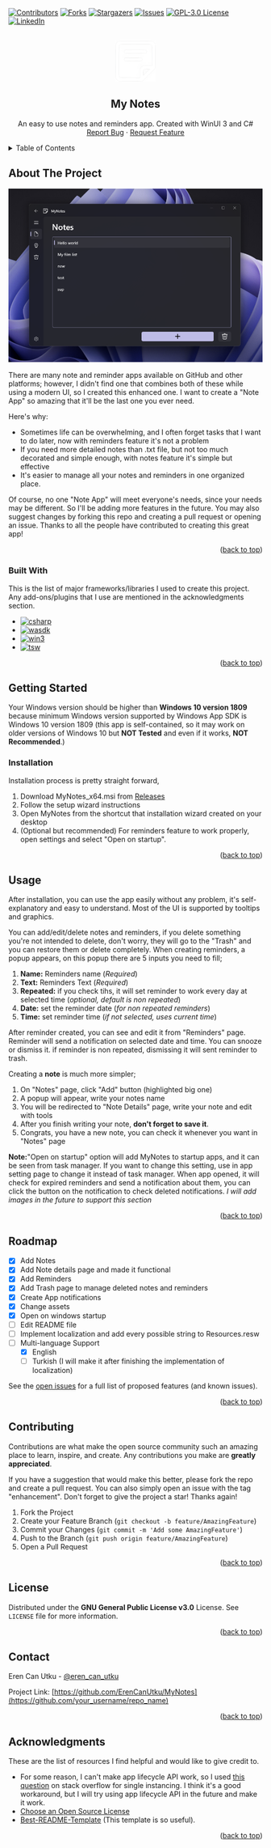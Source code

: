 
<a name="readme-top"></a>
[![Contributors][contributors-shield]][contributors-url]
[![Forks][forks-shield]][forks-url]
[![Stargazers][stars-shield]][stars-url]
[![Issues][issues-shield]][issues-url]
[![GPL-3.0 License][license-shield]][license-url]
[![LinkedIn][linkedin-shield]][linkedin-url]

<!-- PROJECT LOGO -->
<br />
<div align="center">
  <a href="https://github.com/ErenCanUtku/MyNotes/">
    <img src="MyNotes/Assets/NoteIcon.png" alt="Logo" width="80" height="80">
  </a>

  <h2 align="center">My Notes</h2>

  <p align="center">
    An easy to use notes and reminders app. Created with WinUI 3 and C#
    <br /><!--
    <a href="https://github.com/othneildrew/Best-README-Template"><strong>Explore the docs »</strong></a>
    <br />-->
    <a href="https://github.com/ErenCanUtku/MyNotes/issues">Report Bug</a>
    ·
    <a href="https://github.com/ErenCanUtku/MyNotes/issues">Request Feature</a>
  </p>
</div>

<!-- TABLE OF CONTENTS -->
<details>
  <summary>Table of Contents</summary>
  <ol>
    <li>
      <a href="#about-the-project">About The Project</a>
      <ul>
        <li><a href="#built-with">Built With</a></li>
      </ul>
    </li>
    <li>
      <a href="#getting-started">Getting Started</a>
      <ul>
        <!--<li><a href="#prerequisites">Prerequisites</a></li>-->
        <li><a href="#installation">Installation</a></li>
      </ul>
    </li>
    <li><a href="#usage">Usage</a></li>
    <li><a href="#roadmap">Roadmap</a></li>
    <li><a href="#contributing">Contributing</a></li>
    <li><a href="#license">License</a></li>
    <li><a href="#contact">Contact</a></li>
    <li><a href="#acknowledgments">Acknowledgments</a></li>
  </ol>
</details>

<!-- ABOUT THE PROJECT -->
## About The Project

[![Product Name Screen Shot][product-screenshot]](https://example.com)

There are many note and reminder apps available on GitHub and other platforms; however, I didn't find one that combines both  of these while using a modern UI, so I created this enhanced one. I want to create a "Note App" so amazing that it'll be the last one you ever need.

Here's why:
* Sometimes life can be overwhelming, and I often forget tasks that I want to do later, now with reminders feature it's not a problem
* If you need more detailed notes than .txt file, but not too much decorated and simple enough, with notes feature it's simple but effective
* It's easier to manage all your notes and reminders in one organized place.

Of course, no one "Note App" will meet everyone's needs, since your needs may be different. So I'll be adding more features in the future. You may also suggest changes by forking this repo and creating a pull request or opening an issue. Thanks to all the people have contributed to creating this great app!

<p align="right">(<a href="#readme-top">back to top</a>)</p>

### Built With
This is the list of major frameworks/libraries I used to create this project. Any add-ons/plugins that I use are mentioned in the  acknowledgments section.

* [![csharp][csharp]][csharp-url]
* [![wasdk][wasdk]][wasdk-url]
* [![win3][win3]][win3-url]
* [![tsw][tsw]][tsw-url]

<p align="right">(<a href="#readme-top">back to top</a>)</p>

<!-- GETTING STARTED -->
## Getting Started
Your Windows version should be higher than **Windows 10 version 1809** because minimum Windows version supported by Windows App SDK is Windows 10 version 1809 (this app is self-contained, so it may work on older versions of Windows 10 but **NOT Tested** and even if it works, **NOT Recommended**.)

### Installation
Installation process is pretty straight forward, 

 1. Download MyNotes_x64.msi from [Releases](https://github.com/ErenCanUtku/MyNotes/releases)
 2. Follow the setup wizard instructions
 3. Open MyNotes from the shortcut that installation wizard created on your desktop
 4. (Optional but recommended) For reminders feature to work properly, open settings and select "Open on startup".

<p align="right">(<a href="#readme-top">back to top</a>)</p>

<!-- USAGE EXAMPLES -->
## Usage
After installation, you can use the app easily without any problem, it's self-explanatory and easy to understand. Most of the UI is supported by tooltips and graphics.

You can add/edit/delete notes and reminders, if you delete something you're not intended to delete, don't worry, they will go to the "Trash" and you can restore them or delete completely. When creating reminders, a popup appears, on this popup there are 5 inputs you need to fill;

 1. **Name:** Reminders name (*Required*)
 2. **Text:** Reminders Text (*Required*)
 3. **Repeated:** if you check tihs, it will set reminder to work every day at selected time (*optional, default is non repeated*)
 4. **Date:** set the reminder date (*for non repeated reminders*)
 5. **Time:** set reminder time (*if not selected, uses current time*)

After reminder created, you can see and edit it from "Reminders" page. Reminder will send a notification on selected date and time. You can snooze or dismiss it. if reminder is non repeated, dismissing it will sent reminder to trash.

Creating a **note** is much more simpler;
 1. On "Notes" page, click "Add" button (highlighted big one)
 2. A popup will appear, write your notes name
 3. You will be redirected to "Note Details" page, write your note and edit with tools
 4. After you finish writing your note, **don't forget to save it**.
 5. Congrats, you have a new note, you can check it whenever you want in "Notes" page


**Note:**"Open on startup" option will add MyNotes to startup apps, and it can be seen from task manager. If you want to change this setting, use in app setting page to change it instead of task manager.
When app opened, it will check for expired reminders and send a notification about them, you can click the button on the notification to check deleted notifications.
*I will add images in the future to support this section*
<p align="right">(<a href="#readme-top">back to top</a>)</p>

<!-- ROADMAP -->
## Roadmap
- [x] Add Notes
- [x] Add Note details page and made it functional
- [x] Add Reminders
- [x] Add Trash page to manage deleted notes and reminders
- [x] Create App notifications
- [x] Change assets
- [x] Open on windows startup
- [ ] Edit README file
- [ ] Implement localization and add every possible string to Resources.resw
- [ ] Multi-language Support
    - [x] English
    - [ ] Turkish (I will make it after finishing the implementation of localization)

See the [open issues](https://github.com/ErenCanUtku/MyNotes/issues) for a full list of proposed features (and known issues).

<p align="right">(<a href="#readme-top">back to top</a>)</p>

<!-- CONTRIBUTING -->
## Contributing

Contributions are what make the open source community such an amazing place to learn, inspire, and create. Any contributions you make are **greatly appreciated**.

If you have a suggestion that would make this better, please fork the repo and create a pull request. You can also simply open an issue with the tag "enhancement".
Don't forget to give the project a star! Thanks again!

1. Fork the Project
2. Create your Feature Branch (`git checkout -b feature/AmazingFeature`)
3. Commit your Changes (`git commit -m 'Add some AmazingFeature'`)
4. Push to the Branch (`git push origin feature/AmazingFeature`)
5. Open a Pull Request

<p align="right">(<a href="#readme-top">back to top</a>)</p>

<!-- LICENSE -->
## License

Distributed under the **GNU General Public License v3.0** License. See `LICENSE` file for more information.

<p align="right">(<a href="#readme-top">back to top</a>)</p>

<!-- CONTACT -->
## Contact

Eren Can Utku - [@eren_can_utku](https://www.instagram.com/eren_can_utku/)

Project Link: [https://github.com/ErenCanUtku/MyNotes](https://github.com/your_username/repo_name)

<p align="right">(<a href="#readme-top">back to top</a>)</p>

<!-- ACKNOWLEDGMENTS -->
## Acknowledgments
These are the list of resources I find helpful and would like to give credit to. 

* For some reason, I can't make app lifecycle API work, so I used [this question](https://stackoverflow.com/questions/59706160/c-sharp-dot-net-core-single-instance-app-passing-parameters-to-first-instance) on stack overflow for  single instancing. I think it's a good workaround, but I will try using app lifecycle API in the future and make it work.
* [Choose an Open Source License](https://choosealicense.com)
* [Best-README-Template](https://github.com/othneildrew/Best-README-Template) (This template is so useful).

<p align="right">(<a href="#readme-top">back to top</a>)</p>

<!-- MARKDOWN LINKS & IMAGES -->
<!-- https://www.markdownguide.org/basic-syntax/#reference-style-links -->
[contributors-shield]: https://img.shields.io/github/contributors/ErenCanUtku/MyNotes.svg?style=for-the-badge
[contributors-url]: https://github.com/ErenCanUtku/MyNotes/graphs/contributors
[forks-shield]: https://img.shields.io/github/forks/ErenCanUtku/MyNotes.svg?style=for-the-badge
[forks-url]: https://github.com/ErenCanUtku/MyNotes/network/members
[stars-shield]: https://img.shields.io/github/stars/ErenCanUtku/MyNotes.svg?style=for-the-badge
[stars-url]: https://github.com/ErenCanUtku/MyNotes/stargazers
[issues-shield]: https://img.shields.io/github/issues/ErenCanUtku/MyNotes.svg?style=for-the-badge
[issues-url]: https://github.com/ErenCanUtku/MyNotes/issues
[license-shield]: https://img.shields.io/github/license/ErenCanUtku/MyNotes.svg?style=for-the-badge
[license-url]: https://github.com/ErenCanUtku/MyNotes/blob/master/LICENSE
[linkedin-shield]: https://img.shields.io/badge/-LinkedIn-black.svg?style=for-the-badge&logo=linkedin&colorB=555
[linkedin-url]: https://www.linkedin.com/in/eren-can-utku/
[product-screenshot]: ReadmeResources/AppImage.png
[csharp]: https://img.shields.io/badge/C_Sharp-239120?style=for-the-badge&logo=csharp&logoColor=white
[csharp-url]: https://learn.microsoft.com/en-us/dotnet/csharp/
[wasdk]: https://img.shields.io/badge/Windows_App_SDK-0078D4?style=for-the-badge&logo=windows11&logoColor=white
[wasdk-url]: https://learn.microsoft.com/en-us/windows/apps/windows-app-sdk/
[win3]: https://img.shields.io/badge/WinUI_3-ffb900?style=for-the-badge&logo=windows11&logoColor=white
[win3-url]: https://learn.microsoft.com/en-us/windows/apps/winui/winui3/
[tsw]: https://img.shields.io/badge/Template_Studio_for_WinUI-0078D4?style=for-the-badge&logo=windows11&logoColor=white
[tsw-url]: https://marketplace.visualstudio.com/items?itemName=TemplateStudio.TemplateStudioForWinUICs
